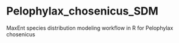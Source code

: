 # Pelophylax_chosenicus_SDM
MaxEnt species distribution modeling workflow in R for Pelophylax chosenicus 





